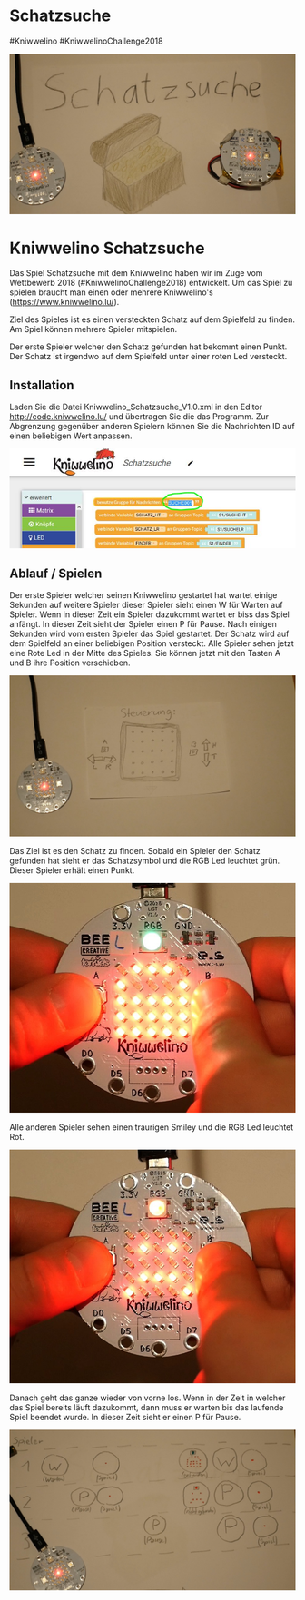 # Schatzsuche
#Kniwwelino
#KniwwelinoChallenge2018

![Schatzsuche Logo](Schatzsuche.JPG)

# Kniwwelino Schatzsuche

Das Spiel Schatzsuche mit dem Kniwwelino haben wir im Zuge vom Wettbewerb 2018 (#KniwwelinoChallenge2018) entwickelt.
Um das Spiel zu spielen braucht man einen oder mehrere Kniwwelino's (https://www.kniwwelino.lu/).

Ziel des Spieles ist es einen versteckten Schatz auf dem Spielfeld zu finden. Am Spiel können mehrere Spieler mitspielen.

Der erste Spieler welcher den Schatz gefunden hat bekommt einen Punkt. Der Schatz ist irgendwo auf dem Spielfeld unter einer roten Led versteckt.

## Installation

Laden Sie die Datei Kniwwelino_Schatzsuche_V1.0.xml in den Editor http://code.kniwwelino.lu/ und übertragen Sie die das Programm.
Zur Abgrenzung gegenüber anderen Spielern können Sie die Nachrichten ID auf einen beliebigen Wert anpassen.

![Nachrichten ID](Kniwwelino_Nachrichten_ID.JPG)

## Ablauf / Spielen

Der erste Spieler welcher seinen Kniwwelino gestartet hat wartet einige Sekunden auf weitere Spieler dieser Spieler sieht einen W für Warten auf Spieler. Wenn in dieser Zeit ein Spieler dazukommt wartet er biss das Spiel anfängt. In dieser Zeit sieht der Spieler einen P für Pause. Nach einigen Sekunden wird vom ersten Spieler das Spiel gestartet. Der Schatz wird auf dem Spielfeld an einer beliebigen Position versteckt. Alle Spieler sehen jetzt eine Rote Led in der Mitte des Spieles. Sie können jetzt mit den Tasten A und B ihre Position verschieben. 

![Schatzsuche Steuerung](Schatzsuche_Steuerung.JPG)

Das Ziel ist es den Schatz zu finden. Sobald ein Spieler den Schatz gefunden hat sieht er das Schatzsymbol und die RGB Led leuchtet grün. Dieser Spieler erhält einen Punkt. 

![Schatzsuche_Schatz](Schatzsuche_Schatz.JPG)

Alle anderen Spieler sehen einen traurigen Smiley und die RGB Led leuchtet Rot. 

![Schatzsuche_Nichts](Schatzsuche_Nichtgefunden.JPG)

Danach geht das ganze wieder von vorne los. Wenn in der Zeit in welcher das Spiel bereits läuft dazukommt, dann muss er warten bis das laufende Spiel beendet wurde. In dieser Zeit sieht er einen P für Pause.

![Ablauf](Kniwwelino_Schatzsuche_Ablauf.JPG)






